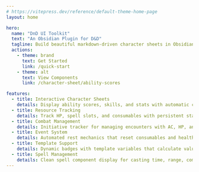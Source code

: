 ```yaml
---
# https://vitepress.dev/reference/default-theme-home-page
layout: home

hero:
  name: "DnD UI Toolkit"
  text: "An Obsidian Plugin for D&D"
  tagline: Build beautiful markdown-driven character sheets in Obsidian
  actions:
    - theme: brand
      text: Get Started
      link: /quick-start
    - theme: alt
      text: View Components
      link: /character-sheet/ability-scores

features:
  - title: Interactive Character Sheets
    details: Display ability scores, skills, and stats with automatic calculations and beautiful layouts
  - title: Resource Tracking
    details: Track HP, spell slots, and consumables with persistent state storage across sessions
  - title: Combat Management
    details: Initiative tracker for managing encounters with AC, HP, and turn order
  - title: Event System
    details: Automated rest mechanics that reset consumables and health with a single click
  - title: Template Support
    details: Dynamic badges with template variables that calculate values from frontmatter and abilities
  - title: Spell Management
    details: Clean spell component display for casting time, range, components, and duration
---
```

